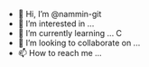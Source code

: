 - 👋 Hi, I’m @nammin-git
- 👀 I’m interested in ...
- 🌱 I’m currently learning ... C
- 💞️ I’m looking to collaborate on ...
- 📫 How to reach me ...

<!---
nammin-git/nammin-git is a ✨ special ✨ repository because its `README.md` (this file) appears on your GitHub profile.
You can click the Preview link to take a look at your changes.
--->
